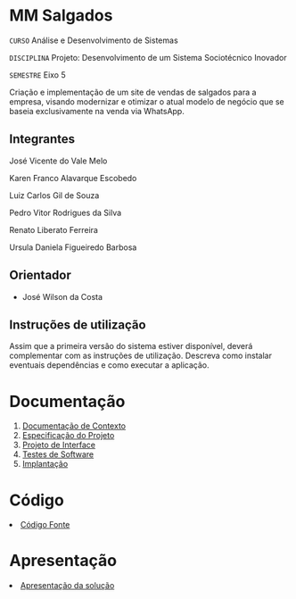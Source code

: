 # MM Salgados

`CURSO` Análise e Desenvolvimento de Sistemas

`DISCIPLINA` Projeto: Desenvolvimento de um Sistema Sociotécnico Inovador

`SEMESTRE` Eixo 5

Criação e implementação de um site de vendas de salgados para a empresa, visando modernizar e otimizar o atual modelo de negócio que se baseia exclusivamente na venda via WhatsApp.

## Integrantes

José Vicente do Vale Melo 

Karen Franco Alavarque Escobedo 

Luiz Carlos Gil de Souza 

Pedro Vitor Rodrigues da Silva 

Renato Liberato Ferreira 

Ursula Daniela Figueiredo Barbosa

## Orientador

* José Wilson da Costa

## Instruções de utilização

Assim que a primeira versão do sistema estiver disponível, deverá complementar com as instruções de utilização. Descreva como instalar eventuais dependências e como executar a aplicação.

# Documentação

<ol>
<li><a href="documentos/01-Documentação de Contexto.md"> Documentação de Contexto</a></li>
<li><a href="documentos/02-Especificação do Projeto.md"> Especificação do Projeto</a></li>
<li><a href="documentos/03-Projeto de Interface.md"> Projeto de Interface</a></li>
<li><a href="documentos/04-Testes de Software.md"> Testes de Software</a></li>
<li><a href="documentos/05-Implantação.md"> Implantação</a></li>
</ol>

# Código

<li><a href="src/README.md"> Código Fonte</a></li>

# Apresentação

<li><a href="presentation/README.md"> Apresentação da solução</a></li>
